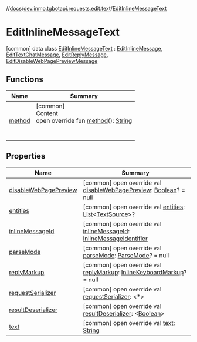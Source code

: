 //[docs](../../../index.md)/[dev.inmo.tgbotapi.requests.edit.text](../index.md)/[EditInlineMessageText](index.md)



# EditInlineMessageText  
 [common] data class [EditInlineMessageText](index.md) : [EditInlineMessage](../../dev.inmo.tgbotapi.requests.edit.abstracts/-edit-inline-message/index.md), [EditTextChatMessage](../../dev.inmo.tgbotapi.requests.edit.abstracts/-edit-text-chat-message/index.md), [EditReplyMessage](../../dev.inmo.tgbotapi.requests.edit.abstracts/-edit-reply-message/index.md), [EditDisableWebPagePreviewMessage](../../dev.inmo.tgbotapi.requests.edit.abstracts/-edit-disable-web-page-preview-message/index.md)   


## Functions  
  
|  Name |  Summary | 
|---|---|
| <a name="dev.inmo.tgbotapi.requests.edit.text/EditInlineMessageText/method/#/PointingToDeclaration/"></a>[method](method.md)| <a name="dev.inmo.tgbotapi.requests.edit.text/EditInlineMessageText/method/#/PointingToDeclaration/"></a>[common]  <br>Content  <br>open override fun [method](method.md)(): [String](https://kotlinlang.org/api/latest/jvm/stdlib/kotlin/-string/index.html)  <br><br><br>|


## Properties  
  
|  Name |  Summary | 
|---|---|
| <a name="dev.inmo.tgbotapi.requests.edit.text/EditInlineMessageText/disableWebPagePreview/#/PointingToDeclaration/"></a>[disableWebPagePreview](disable-web-page-preview.md)| <a name="dev.inmo.tgbotapi.requests.edit.text/EditInlineMessageText/disableWebPagePreview/#/PointingToDeclaration/"></a> [common] open override val [disableWebPagePreview](disable-web-page-preview.md): [Boolean](https://kotlinlang.org/api/latest/jvm/stdlib/kotlin/-boolean/index.html)? = null   <br>|
| <a name="dev.inmo.tgbotapi.requests.edit.text/EditInlineMessageText/entities/#/PointingToDeclaration/"></a>[entities](entities.md)| <a name="dev.inmo.tgbotapi.requests.edit.text/EditInlineMessageText/entities/#/PointingToDeclaration/"></a> [common] open override val [entities](entities.md): [List](https://kotlinlang.org/api/latest/jvm/stdlib/kotlin.collections/-list/index.html)<[TextSource](../../dev.inmo.tgbotapi.CommonAbstracts/-text-source/index.md)>?   <br>|
| <a name="dev.inmo.tgbotapi.requests.edit.text/EditInlineMessageText/inlineMessageId/#/PointingToDeclaration/"></a>[inlineMessageId](inline-message-id.md)| <a name="dev.inmo.tgbotapi.requests.edit.text/EditInlineMessageText/inlineMessageId/#/PointingToDeclaration/"></a> [common] open override val [inlineMessageId](inline-message-id.md): [InlineMessageIdentifier](../../dev.inmo.tgbotapi.types/index.md#%5Bdev.inmo.tgbotapi.types%2FInlineMessageIdentifier%2F%2F%2FPointingToDeclaration%2F%5D%2FClasslikes%2F625018081)   <br>|
| <a name="dev.inmo.tgbotapi.requests.edit.text/EditInlineMessageText/parseMode/#/PointingToDeclaration/"></a>[parseMode](parse-mode.md)| <a name="dev.inmo.tgbotapi.requests.edit.text/EditInlineMessageText/parseMode/#/PointingToDeclaration/"></a> [common] open override val [parseMode](parse-mode.md): [ParseMode](../../dev.inmo.tgbotapi.types.ParseMode/-parse-mode/index.md)? = null   <br>|
| <a name="dev.inmo.tgbotapi.requests.edit.text/EditInlineMessageText/replyMarkup/#/PointingToDeclaration/"></a>[replyMarkup](reply-markup.md)| <a name="dev.inmo.tgbotapi.requests.edit.text/EditInlineMessageText/replyMarkup/#/PointingToDeclaration/"></a> [common] open override val [replyMarkup](reply-markup.md): [InlineKeyboardMarkup](../../dev.inmo.tgbotapi.types.buttons/-inline-keyboard-markup/index.md)? = null   <br>|
| <a name="dev.inmo.tgbotapi.requests.edit.text/EditInlineMessageText/requestSerializer/#/PointingToDeclaration/"></a>[requestSerializer](request-serializer.md)| <a name="dev.inmo.tgbotapi.requests.edit.text/EditInlineMessageText/requestSerializer/#/PointingToDeclaration/"></a> [common] open override val [requestSerializer](request-serializer.md): <*>   <br>|
| <a name="dev.inmo.tgbotapi.requests.edit.text/EditInlineMessageText/resultDeserializer/#/PointingToDeclaration/"></a>[resultDeserializer](index.md#%5Bdev.inmo.tgbotapi.requests.edit.text%2FEditInlineMessageText%2FresultDeserializer%2F%23%2FPointingToDeclaration%2F%5D%2FProperties%2F625018081)| <a name="dev.inmo.tgbotapi.requests.edit.text/EditInlineMessageText/resultDeserializer/#/PointingToDeclaration/"></a> [common] open override val [resultDeserializer](index.md#%5Bdev.inmo.tgbotapi.requests.edit.text%2FEditInlineMessageText%2FresultDeserializer%2F%23%2FPointingToDeclaration%2F%5D%2FProperties%2F625018081): <[Boolean](https://kotlinlang.org/api/latest/jvm/stdlib/kotlin/-boolean/index.html)>   <br>|
| <a name="dev.inmo.tgbotapi.requests.edit.text/EditInlineMessageText/text/#/PointingToDeclaration/"></a>[text](text.md)| <a name="dev.inmo.tgbotapi.requests.edit.text/EditInlineMessageText/text/#/PointingToDeclaration/"></a> [common] open override val [text](text.md): [String](https://kotlinlang.org/api/latest/jvm/stdlib/kotlin/-string/index.html)   <br>|

